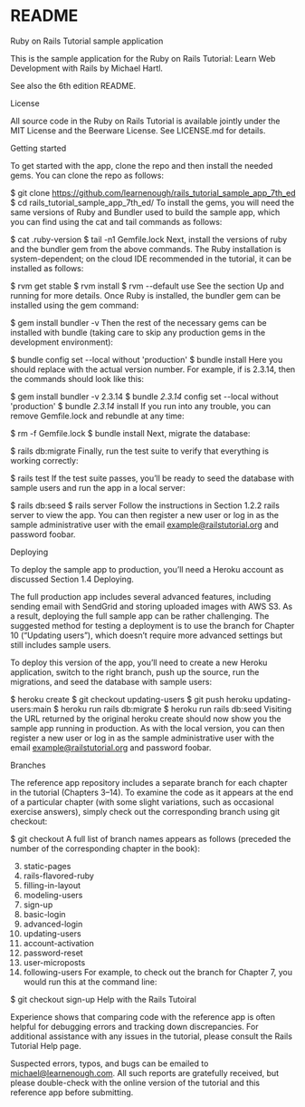 # README

Ruby on Rails Tutorial sample application

This is the sample application for the Ruby on Rails Tutorial: Learn Web Development with Rails by Michael Hartl.

See also the 6th edition README.

License

All source code in the Ruby on Rails Tutorial is available jointly under the MIT License and the Beerware License. See LICENSE.md for details.

Getting started

To get started with the app, clone the repo and then install the needed gems. You can clone the repo as follows:

$ git clone https://github.com/learnenough/rails_tutorial_sample_app_7th_ed 
$ cd rails_tutorial_sample_app_7th_ed/
To install the gems, you will need the same versions of Ruby and Bundler used to build the sample app, which you can find using the cat and tail commands as follows:

$ cat .ruby-version
<Ruby version number>
$ tail -n1 Gemfile.lock
   <Bundler version number>
Next, install the versions of ruby and the bundler gem from the above commands. The Ruby installation is system-dependent; on the cloud IDE recommended in the tutorial, it can be installed as follows:

$ rvm get stable
$ rvm install <Ruby version number>
$ rvm --default use <Ruby version number>
See the section Up and running for more details. Once Ruby is installed, the bundler gem can be installed using the gem command:

$ gem install bundler -v <version number>
Then the rest of the necessary gems can be installed with bundle (taking care to skip any production gems in the development environment):

$ bundle _<version number>_ config set --local without 'production'
$ bundle _<version number>_ install
Here you should replace <version number> with the actual version number. For example, if <version number> is 2.3.14, then the commands should look like this:

$ gem install bundler -v 2.3.14
$ bundle _2.3.14_ config set --local without 'production'
$ bundle _2.3.14_ install
If you run into any trouble, you can remove Gemfile.lock and rebundle at any time:

$ rm -f Gemfile.lock
$ bundle install
Next, migrate the database:

$ rails db:migrate
Finally, run the test suite to verify that everything is working correctly:

$ rails test
If the test suite passes, you’ll be ready to seed the database with sample users and run the app in a local server:

$ rails db:seed
$ rails server
Follow the instructions in Section 1.2.2 rails server to view the app. You can then register a new user or log in as the sample administrative user with the email example@railstutorial.org and password foobar.

Deploying

To deploy the sample app to production, you’ll need a Heroku account as discussed Section 1.4 Deploying.

The full production app includes several advanced features, including sending email with SendGrid and storing uploaded images with AWS S3. As a result, deploying the full sample app can be rather challenging. The suggested method for testing a deployment is to use the branch for Chapter 10 (“Updating users”), which doesn’t require more advanced settings but still includes sample users.

To deploy this version of the app, you’ll need to create a new Heroku application, switch to the right branch, push up the source, run the migrations, and seed the database with sample users:

$ heroku create
$ git checkout updating-users
$ git push heroku updating-users:main
$ heroku run rails db:migrate
$ heroku run rails db:seed
Visiting the URL returned by the original heroku create should now show you the sample app running in production. As with the local version, you can then register a new user or log in as the sample administrative user with the email example@railstutorial.org and password foobar.

Branches

The reference app repository includes a separate branch for each chapter in the tutorial (Chapters 3–14). To examine the code as it appears at the end of a particular chapter (with some slight variations, such as occasional exercise answers), simply check out the corresponding branch using git checkout:

$ git checkout <branch name>
A full list of branch names appears as follows (preceded the number of the corresponding chapter in the book):

 3. static-pages
 4. rails-flavored-ruby
 5. filling-in-layout
 6. modeling-users
 7. sign-up
 8. basic-login
 9. advanced-login
10. updating-users
11. account-activation
12. password-reset
13. user-microposts
14. following-users
For example, to check out the branch for Chapter 7, you would run this at the command line:

$ git checkout sign-up
Help with the Rails Tutoiral

Experience shows that comparing code with the reference app is often helpful for debugging errors and tracking down discrepancies. For additional assistance with any issues in the tutorial, please consult the Rails Tutorial Help page.

Suspected errors, typos, and bugs can be emailed to michael@learnenough.com. All such reports are gratefully received, but please double-check with the online version of the tutorial and this reference app before submitting.